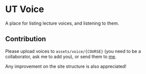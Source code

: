 # UT Voice
A place for listing lecture voices, and listening to them.

## Contribution
Please upload voices to `assets/voice/{COURSE}` (you need to be a collaborator, ask me to add you), or send them to [me](https://github.com/ali-shamakhi).

Any improvement on the site structure is also appreciated!
